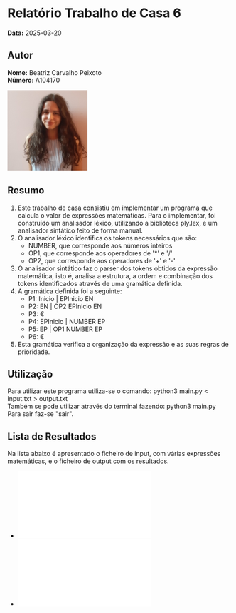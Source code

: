 # Relatório Trabalho de Casa 6

**Data:** 2025-03-20

## Autor

**Nome:** Beatriz Carvalho Peixoto  
**Número:** A104170

![Fotografia de identificação](../foto_identificacao.png)

## Resumo
1. Este trabalho de casa consistiu em implementar um programa que calcula o valor de expressões matemáticas. Para o implementar, foi construído um analisador léxico, utilizando a biblioteca ply.lex, e um analisador sintático feito de forma manual.
2. O analisador léxico identifica os tokens necessários que são:
    - NUMBER, que corresponde aos números inteiros
    - OP1, que corresponde aos operadores de '*' e '/'
    - OP2, que corresponde aos operadores de '+' e '-' 
3. O analisador sintático faz o parser dos tokens obtidos da expressão matemática, isto é, analisa a estrutura, a ordem e combinação dos tokens identificados através de uma gramática definida.
4. A gramática definida foi a seguinte:
    - P1: Inicio | EPInicio EN
    - P2: EN | OP2 EPInicio EN
    - P3: €
    - P4: EPInicio | NUMBER EP
    - P5: EP | OP1 NUMBER EP
    - P6: €
5. Esta gramática verifica a organização da expressão e as suas regras de prioridade.
## Utilização
Para utilizar este programa utiliza-se o comando:  python3 main.py < input.txt > output.txt  
Também se pode utilizar através do terminal fazendo: python3 main.py  
Para sair faz-se "sair".

## Lista de Resultados 
Na lista abaixo é apresentado o ficheiro de input, com várias expressões matemáticas, e o ficheiro de output com os resultados.
- ![input.txt](input.txt)
- ![output.txt](output.txt)
